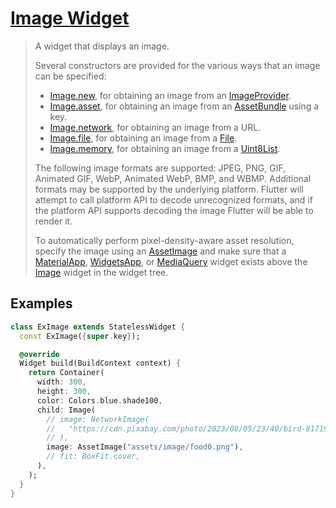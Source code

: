 # [Image Widget](https://api.flutter.dev/flutter/widgets/Image-class.html)

> A widget that displays an image.
>
> Several constructors are provided for the various ways that an image can be specified:
>
> - [Image.new](https://api.flutter.dev/flutter/widgets/Image/Image.html), for obtaining an image from an [ImageProvider](https://api.flutter.dev/flutter/painting/ImageProvider-class.html).
> - [Image.asset](https://api.flutter.dev/flutter/widgets/Image/Image.asset.html), for obtaining an image from an [AssetBundle](https://api.flutter.dev/flutter/services/AssetBundle-class.html) using a key.
> - [Image.network](https://api.flutter.dev/flutter/widgets/Image/Image.network.html), for obtaining an image from a URL.
> - [Image.file](https://api.flutter.dev/flutter/widgets/Image/Image.file.html), for obtaining an image from a [File](https://api.flutter.dev/flutter/dart-io/File-class.html).
> - [Image.memory](https://api.flutter.dev/flutter/widgets/Image/Image.memory.html), for obtaining an image from a [Uint8List](https://api.flutter.dev/flutter/dart-typed_data/Uint8List-class.html).
>
> The following image formats are supported: JPEG, PNG, GIF, Animated GIF, WebP, Animated WebP, BMP, and WBMP. Additional formats may be supported by the underlying platform. Flutter will attempt to call platform API to decode unrecognized formats, and if the platform API supports decoding the image Flutter will be able to render it.
>
> To automatically perform pixel-density-aware asset resolution, specify the image using an [AssetImage](https://api.flutter.dev/flutter/painting/AssetImage-class.html) and make sure that a [MaterialApp](https://api.flutter.dev/flutter/material/MaterialApp-class.html), [WidgetsApp](https://api.flutter.dev/flutter/widgets/WidgetsApp-class.html), or [MediaQuery](https://api.flutter.dev/flutter/widgets/MediaQuery-class.html) widget exists above the [Image](https://api.flutter.dev/flutter/widgets/Image-class.html) widget in the widget tree.

## Examples

```dart
class ExImage extends StatelessWidget {
  const ExImage({super.key});

  @override
  Widget build(BuildContext context) {
    return Container(
      width: 300,
      height: 300,
      color: Colors.blue.shade100,
      child: Image(
        // image: NetworkImage(
        //   "https://cdn.pixabay.com/photo/2023/08/05/23/40/bird-8171927_1280.jpg",
        // ),
        image: AssetImage("assets/image/food0.png"),
        // fit: BoxFit.cover,
      ),
    );
  }
}
```

